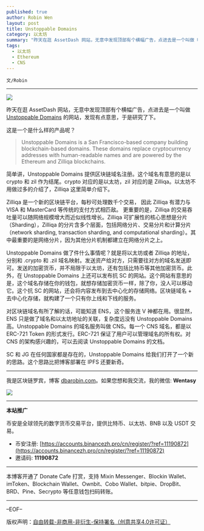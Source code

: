```yaml
---
published: true
author: Robin Wen
layout: post
title: Unstoppable Domains
category: 以太坊
summary: "昨天在逛 AssetDash 网站，无意中发现顶部有个横幅广告，点进去是一个叫做 Unstoppable Domains 的网站，发现有点意思，于是研究了下。对区块链域名有所了解的话，可能知道 ENS，这个服务连 V 神都在用。很显然，ENS 只是做了域名和以太坊地址的关联，复杂度远没有 Unstoppable Domains 高。Unstoppable Domains 的域名服务叫做 CNS。每一个 CNS 域名，都是以 ERC-721 Token 的形式发行。ERC-721 保证了用户可以管理域名的所有权。对 CNS 的架构感兴趣的，可以去阅读 Unstoppable Domains 的文档。SC 和 JG 在任何国家都是存在的，Unstoppable Domains 给我们打开了一个新的思路。这个思路比把博客部署在 IPFS 还要新奇。"
tags:
  - 以太坊
  - Ethereum
  - CNS
---
```


`文/Robin`

***

![](https://cdn.dbarobin.com/fusrebk.png)

昨天在逛 AssetDash 网站，无意中发现顶部有个横幅广告，点进去是一个叫做 [Unstoppable Domains](https://unstoppabledomains.com/) 的网站，发现有点意思，于是研究了下。

这是一个是什么样的产品呢？

> Unstoppable Domains is a San Francisco-based company building blockchain-based domains. These domains replace cryptocurrency addresses with human-readable names and are powered by the Ethereum and Zilliqa blockchains.

简单讲，Unstoppable Domains 提供区块链域名注册。这个域名有意思的是以 crypto 和 zil 作为结尾。crypto 对应的是以太坊，zil 对应的是 Zilliqa。以太坊不用做过多的介绍了，Zilliqa 这里简单介绍下。

Zilliqa 是一个新的区块链平台，每秒可处理数千个交易， 因此 Zilliqa 有潜力与 VISA 和 MasterCard 等传统的支付方式相匹敌。 更重要的是，Zilliqa 的交易吞吐量可以随网络规模增大而近似线性增长。Zilliqa 可扩展性的核心思想是分片（Sharding），Zilliqa 的分片含多个层面，包括网络分片、交易分片和计算分片（network sharding, transaction sharding, and computational sharding）。其中最重要的是网络分片，因为其他分片机制都建立在网络分片之上。

Unstoppable Domains 做了件什么事情呢？就是将以太坊或者 Zilliqa 的地址，分别和 .crypto 和 .zil 域名映射。发送资产给对方，只需要往对方的域名发送即可。发送的加密货币，并不局限于以太坊，还有包括比特币等其他加密货币。此外，在 Unstoppable Domains 上还可以发布抗 SC 的网站。这个网站有意思的是，这个域名存储在你的钱包，就想存储加密货币一样，除了你，没人可以移动它。这个抗 SC 的网站，还会将内容发布到去中心化的存储网络。区块链域名 + 去中心化存储，就构建了一个只有你上线和下线的服务。

对区块链域名有所了解的话，可能知道 ENS，这个服务连 V 神都在用。很显然，ENS 只是做了域名和以太坊地址的关联，复杂度远没有 Unstoppable Domains 高。Unstoppable Domains 的域名服务叫做 CNS。每一个 CNS 域名，都是以 ERC-721 Token 的形式发行。ERC-721 保证了用户可以管理域名的所有权。对 CNS 的架构感兴趣的，可以去阅读 Unstoppable Domains 的文档。

SC 和 JG 在任何国家都是存在的，Unstoppable Domains 给我们打开了一个新的思路。这个思路比把博客部署在 IPFS 还要新奇。

***

我是区块链罗宾，博客 [dbarobin.com](https://dbarobin.com/)。如果您想和我交流，我的微信: **Wentasy**

![](https://cdn.dbarobin.com/v4yywe2.png)

***

**本站推广**

币安是全球领先的数字货币交易平台，提供比特币、以太坊、BNB 以及 USDT 交易。

* 币安注册: [https://accounts.binancezh.pro/cn/register/?ref=11190872](https://accounts.binancezh.pro/cn/register/?ref=11190872)
* 邀请码: **11190872**

***

本博客开通了 Donate Cafe 打赏，支持 Mixin Messenger、Blockin Wallet、imToken、Blockchain Wallet、Ownbit、Cobo Wallet、bitpie、DropBit、BRD、Pine、Secrypto 等任意钱包扫码转账。

<center>
    <div class="--donate-button"
         data-button-id="f8b9df0d-af9a-460d-8258-d3f435445075"
    ></div>
</center>

***

–EOF–

版权声明：[自由转载-非商用-非衍生-保持署名（创意共享4.0许可证）](http://creativecommons.org/licenses/by-nc-nd/4.0/deed.zh)